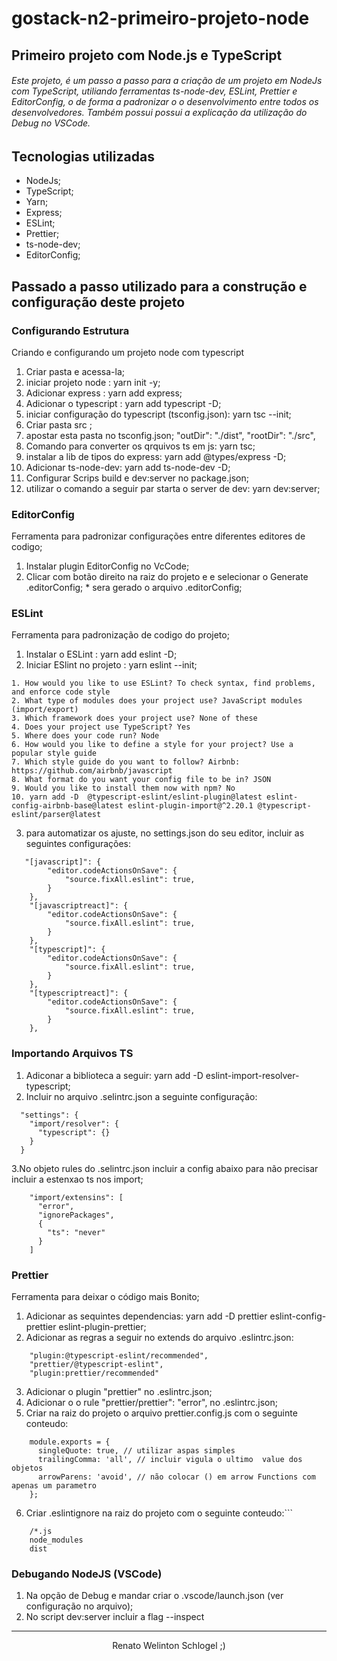# gostack-n2-primeiro-projeto-node


## Primeiro projeto com Node.js e TypeScript

###### Este projeto, é um passo a passo para a criação de um projeto em NodeJs com TypeScript, utiliando ferramentas  ts-node-dev, ESLint, Prettier e EditorConfig, o de forma a padronizar o o desenvolvimento entre todos os desenvolvedores. Também possui possui a explicação da utilização do Debug no VSCode.
 
 
## Tecnologias utilizadas
  - NodeJs;
  - TypeScript;
  - Yarn;
  - Express;
  - ESLint;
  - Prettier;
  - ts-node-dev;
  - EditorConfig;


## Passado a passo utilizado para a construção e configuração deste projeto

### Configurando Estrutura

  Criando e configurando um projeto node com typescript

  1. Criar pasta e acessa-la;
  2. iniciar projeto node     : yarn init -y;
  3. Adicionar express        : yarn add express;
  4. Adicionar o typescript   : yarn add typescript -D;
  5. iniciar configuração do typescript (tsconfig.json): yarn tsc --init;
  6. Criar pasta src ;
  7. apostar esta pasta no tsconfig.json;
     "outDir": "./dist",
     "rootDir": "./src",
  8. Comando para converter os qrquivos ts em js: yarn tsc;
  9. instalar a lib de tipos do express: yarn add @types/express -D;
  10. Adicionar ts-node-dev: yarn add ts-node-dev -D;
  11. Configurar Scrips build e dev:server  no package.json;
  12. utilizar o comando a seguir par starta o server de dev: yarn dev:server;


### EditorConfig

  Ferramenta para padronizar configurações entre diferentes editores de codigo;

  1. Instalar plugin EditorConfig no VcCode;
  2. Clicar com botão direito na raiz do projeto e e selecionar o Generate .editorConfig;
    * sera gerado o arquivo .editorConfig;


### ESLint

  Ferramenta para padronização de codigo do projeto;

  1. Instalar o ESLint : yarn add eslint -D;
  2. Iniciar ESlint no projeto : yarn eslint --init;

    1. How would you like to use ESLint? To check syntax, find problems,   and enforce code style
    2. What type of modules does your project use? JavaScript modules (import/export)
    3. Which framework does your project use? None of these
    4. Does your project use TypeScript? Yes
    5. Where does your code run? Node
    6. How would you like to define a style for your project? Use a popular style guide
    7. Which style guide do you want to follow? Airbnb: https://github.com/airbnb/javascript
    8. What format do you want your config file to be in? JSON
    9. Would you like to install them now with npm? No
    10. yarn add -D  @typescript-eslint/eslint-plugin@latest eslint-config-airbnb-base@latest eslint-plugin-import@^2.20.1 @typescript-eslint/parser@latest
  3. para automatizar os ajuste, no settings.json do seu editor, incluir as seguintes configurações:
```
   "[javascript]": {
        "editor.codeActionsOnSave": {
            "source.fixAll.eslint": true,
        }
    },
    "[javascriptreact]": {
        "editor.codeActionsOnSave": {
            "source.fixAll.eslint": true,
        }
    },
    "[typescript]": {
        "editor.codeActionsOnSave": {
            "source.fixAll.eslint": true,
        }
    },
    "[typescriptreact]": {
        "editor.codeActionsOnSave": {
            "source.fixAll.eslint": true,
        }
    },
```

### Importando Arquivos TS

  1. Adiconar a biblioteca a seguir: yarn add -D eslint-import-resolver-typescript;
  2. Incluir no arquivo .selintrc.json a seguinte configuração:
  ```
    "settings": {
      "import/resolver": {
        "typescript": {}
      }
    }
  ```

  3.No objeto rules do .selintrc.json incluir a config abaixo para não precisar incluir a estenxao ts nos import;
```  
    "import/extensins": [
      "error",
      "ignorePackages",
      {
        "ts": "never"
      }
    ]
 ```

### Prettier

  Ferramenta para deixar o código mais Bonito;

  1. Adicionar as sequintes dependencias:
     yarn add -D prettier eslint-config-prettier eslint-plugin-prettier;
  2. Adicionar as regras a seguir no extends do arquivo .eslintrc.json:
```
    "plugin:@typescript-eslint/recommended",
    "prettier/@typescript-eslint",
    "plugin:prettier/recommended"
```
  3. Adicionar o plugin "prettier" no .eslintrc.json;
  4. Adicionar o o rule "prettier/prettier": "error", no .eslintrc.json;
  5. Criar na raiz do projeto o arquivo  prettier.config.js com o seguinte conteudo:
```
    module.exports = {
      singleQuote: true, // utilizar aspas simples
      trailingComma: 'all', // incluir vigula o ultimo  value dos objetos
      arrowParens: 'avoid', // não colocar () em arrow Functions com apenas um parametro
    };
 ```
  6. Criar .eslintignore na raiz do projeto com o seguinte conteudo:```
```
    /*.js
    node_modules
    dist
 ```

### Debugando NodeJS (VSCode)

  1. Na opção de Debug e mandar criar o .vscode/launch.json (ver configuração no arquivo);
  2. No script dev:server incluir a flag --inspect


<hr>
<p align="center"> Renato Welinton Schlogel  ;) </p>




